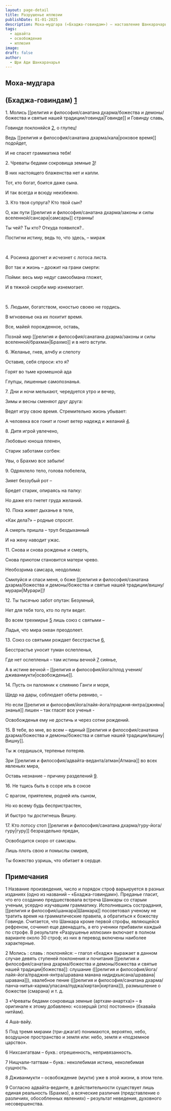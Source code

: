 ```yaml
---
layout: page-detail
title: Разрушенье иллюзии
publishDate: 01-01-2025
description: Моха-мудгара («Бхаджа-говиндам») — наставление Шанкарачарьи о бессмысленности мирских стремлений и важности духовного пробуждения. Автор призывает оставить привязанности, иллюзии (майю), осознать единство с Высшей Реальностью (Брахманом/Вишну), помнить о бренности жизни и искать освобождение через самоосознание и преданность Гуру. Только знание истинной природы себя ведёт к подлинному счастью и свободе от самсары.
tags:
  - адвайта
  - освобождение
  - иллюзия
image: 
draft: false
author:
  - Шри Ади Шанкарачарья
---
```


##  Моха-мудгара
##  (Бхаджа-говиндам) [1](#1) 
 1\. Молись [[религия и философия/санатана дхарма/божества и демоны/божества и святые нашей традиции/говинда|Говинде]] и Говинду славь,

 Говинде поклоняйся [2](#2), о глупец!

 Ведь [[религия и философия/санатана дхарма/кала|роковое время]] подойдет,

 И не спасет грамматика тебя!

 2\. Чреваты бедами сокровища земные [3](#3)!

 В них настоящего блаженства нет и капли.

 Тот, кто богат, боится даже сына.

 И так всегда и всюду неизбежно.

 3\. Кто твоя супруга? Кто твой сын?

 О, как пути [[религия и философия/санатана дхарма/законы и силы вселенной/сансара|самсары]] странны!

 Ты чей? Ты кто? Откуда появился?..

 Постигни истину, ведь то, что здесь, – мираж
<p>
 <span> </span>
</p>
<p>
	 4. Росинка дрогнет и исчезнет с лотоса листа.
</p>
<p>
	 Вот так и жизнь – дрожит на грани смерти:
</p>
<p>
	 Пойми: весь мир недуг самообмана гложет,
</p>
<p>
	 И в тяжкой скорби мир изнемогает.
</p>
<p>
 <span> </span>
</p>
<p>
	 5. Людьми, богатством, юностью своею не гордись.
</p>
В мгновенье ока их похитит время.

Все, майей порожденное, оставь,

Познай мир [[религия и философия/санатана дхарма/законы и силы вселенной/брахман|Брахмо]] и в него вступи.


6\. Желанье, гнев, алчбу и слепоту

 Оставив, себя спроси: кто я?

 Горят во тьме кромешной ада

 Глупцы, лишенные самопознанья.

 7\. Дни и ночи мелькают, чередуется утро и вечер,

 Зимы и весны сменяют друг друга:

 Ведет игру свою время. Стремительно жизнь убывает:

 А человека все гонит и гонит ветер надежд и желаний [4](#4).

 8\. Дитя игрой увлечено,

 Любовью юноша пленен,

 Старик заботами согбен:

 Увы, о Брахмо все забыли!

 9\. Одряхлело тело, голова побелела,

 Зияет беззубый рот –

 Бредет старик, опираясь на палку:

 Но даже его гнетет груда желаний.

 10\. Пока живет дыханье в теле,

 «Как дела?» – родные спросят.

 А смерть пришла – труп бездыханный

 И на жену наводит ужас.

 11\. Снова и снова рожденье и смерть,

 Снова приютом становится матери чрево.

 Необозрима самсара, неодолима:

 Смилуйся и спаси меня, о боже [[религия и философия/санатана дхарма/божества и демоны/божества и святые нашей традиции/вишну/мурари|Мурари]]!

 12\. Ты тысячью забот опутан: Безумный,

 Нет для тебя того, кто по пути ведет.

 Во всем трехмирье [5](#5) лишь союз с святыми –

 Ладья, что мира океан преодолеет.

 13\. Союз со святыми рождает бесстрастье [6](#6),

 Бесстрастье уносит туман ослепленья,

 Где нет ослепленья – там истины вечной [7](#7) сиянье,

 А в истине вечной – [[религия и философия/йога/плод учения/дживанмукти|освобожденье]].

 14\. Пусть он паломник к слиянию Ганги и моря,

 Щедр на дары, соблюдает обеты ревниво, –

 Но если [[религия и философия/йога/лайя-йога/праджня-янтра/джняна|знанья]] лишен – так гласят все ученья -

 Освобожденья ему не достичь и через сотни рождений.

 15\. В тебе, во мне, во всем – единый [[религия и философия/санатана дхарма/божества и демоны/божества и святые нашей традиции/вишну|Вишну]].

 Ты ж сердишься, терпенье потеряв.

 Зри [[религия и философия/адвайта-веданта/атман|Атмана]] во всех явленьях мира,

 Оставь незнание – причину разделений [9](#9).

 16\. Не тщись быть в ссоре иль в союзе

 С врагом, приятелем, родней иль сыном,

 Но ко всему будь беспристрастен,

 И быстро ты достигнешь Вишну.

 17\. Кто лотосу стоп [[религия и философия/санатана дхарма/гуру-йога/гуру|гуру]] безраздельно предан,

 Освободится скоро от самсары.

 Лишь плоть свою и помыслы смирив,

 Ты божество узришь, что обитает в сердце.

## Примечания
1 Название произведения, число и порядок строф варьируется в разных изданиях (одно из названий – «Бхаджа-говиндам»). Преданье гласит, что его созданию предшествовала встреча Шанкары со старым ученым, усердно изучавшим грамматику. Исполнившись сострадания, [[религия и философия/шанкара|Шанкара]] посоветовал ученому не тратить время на грамматические правила, а обратиться к божеству Говинде. Считается, что Шанкара кроме первой строфы, являющейся рефреном, сочинил еще двенадцать, а его ученики прибавили каждый по строфе. В результате «Разрушенье иллюзии» включает в полном варианте около 30 строф; из них в перевод включены наиболее характерные.

2 Молись : славь : поклоняйся: – глагол «бхадж» выражает в данном случае девять ступеней поклонения и почитания [[религия и философия/санатана дхарма/божества и демоны/божества и святые нашей традиции|божества]]: слушание ([[религия и философия/йога/лайя-йога/праджня-янтра/шравана манана нидидхьясана/шравана|шравана]]), хвалебное пение ([[религия и философия/санатана дхарма/панча-нитья-карма/упасана/пуджа/киртан|киртана]]), размышление о божестве (смарана) и т. д.

3 «Чреваты бедами сокровища земные (артхам-анартха)» – в оригинале к этому добавлено: «созерцай (это) постоянно» (бхавайа нитйам).

4 Аша-вайу.

5 Под тремя мирами (три-джагат) понимаются, вероятно, небо, воздушное пространство и земля или: небо, земля и «подземное царство».

6 Нихсангатвам – букв.: отрешенность, непривязанность.

7 Нищчали-таттвам – букв.: неколебимая истина, неколебимая сущность.

8 Дживанмукти – освобождение (мукти) уже в этой жизни, в этом теле.

9 Согласно адвайта-веданте, в действительности существует лишь единая реальность (Брахмо), а всяческие различия (представление о различиях, обособленных явлениях) – результат неведения, духовного несовершенства.
